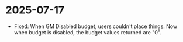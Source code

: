 ﻿# 2025-07-17

<secondary-label ref="gm-mod"/>

- Fixed: When GM Disabled budget, users couldn't place things. Now when budget is disabled, the budget values returned are "0". 